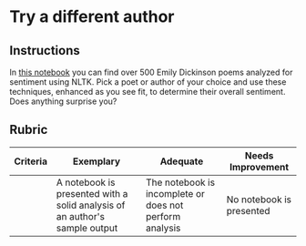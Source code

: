 # Try a different author

## Instructions

In [this notebook](https://www.kaggle.com/jenlooper/emily-dickinson-word-frequency) you can find over 500 Emily Dickinson poems analyzed for sentiment using NLTK. Pick a poet or author of your choice and use these techniques, enhanced as you see fit, to determine their overall sentiment. Does anything surprise you?
## Rubric

| Criteria | Exemplary                                                                  | Adequate                                                | Needs Improvement        |
| -------- | -------------------------------------------------------------------------- | ------------------------------------------------------- | ------------------------ |
|          | A notebook is presented with a solid analysis of an author's sample output | The notebook is incomplete or does not perform analysis | No notebook is presented |
